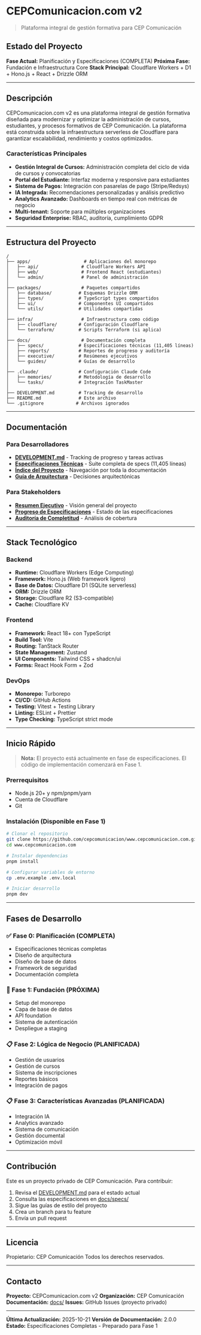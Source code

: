 # CEPComunicacion.com v2

> Plataforma integral de gestión formativa para CEP Comunicación

## Estado del Proyecto

**Fase Actual:** Planificación y Especificaciones (COMPLETA)
**Próxima Fase:** Fundación e Infraestructura Core
**Stack Principal:** Cloudflare Workers + D1 + Hono.js + React + Drizzle ORM

---

## Descripción

CEPComunicacion.com v2 es una plataforma integral de gestión formativa diseñada para modernizar y optimizar la administración de cursos, estudiantes, y procesos formativos de CEP Comunicación. La plataforma está construida sobre la infraestructura serverless de Cloudflare para garantizar escalabilidad, rendimiento y costos optimizados.

### Características Principales

- **Gestión Integral de Cursos:** Administración completa del ciclo de vida de cursos y convocatorias
- **Portal del Estudiante:** Interfaz moderna y responsive para estudiantes
- **Sistema de Pagos:** Integración con pasarelas de pago (Stripe/Redsys)
- **IA Integrada:** Recomendaciones personalizadas y análisis predictivo
- **Analytics Avanzado:** Dashboards en tiempo real con métricas de negocio
- **Multi-tenant:** Soporte para múltiples organizaciones
- **Seguridad Enterprise:** RBAC, auditoría, cumplimiento GDPR

---

## Estructura del Proyecto

```
/
├── apps/                    # Aplicaciones del monorepo
│   ├── api/                # Cloudflare Workers API
│   ├── web/                # Frontend React (estudiantes)
│   └── admin/              # Panel de administración
│
├── packages/               # Paquetes compartidos
│   ├── database/          # Esquemas Drizzle ORM
│   ├── types/             # TypeScript types compartidos
│   ├── ui/                # Componentes UI compartidos
│   └── utils/             # Utilidades compartidas
│
├── infra/                  # Infraestructura como código
│   ├── cloudflare/        # Configuración Cloudflare
│   └── terraform/         # Scripts Terraform (si aplica)
│
├── docs/                   # Documentación completa
│   ├── specs/             # Especificaciones técnicas (11,405 líneas)
│   ├── reports/           # Reportes de progreso y auditoría
│   ├── executive/         # Resúmenes ejecutivos
│   └── guides/            # Guías de desarrollo
│
├── .claude/               # Configuración Claude Code
│   ├── memories/          # Metodología de desarrollo
│   └── tasks/             # Integración TaskMaster
│
├── DEVELOPMENT.md         # Tracking de desarrollo
├── README.md              # Este archivo
└── .gitignore            # Archivos ignorados
```

---

## Documentación

### Para Desarrolladores

- **[DEVELOPMENT.md](DEVELOPMENT.md)** - Tracking de progreso y tareas activas
- **[Especificaciones Técnicas](docs/specs/README.md)** - Suite completa de specs (11,405 líneas)
- **[Índice del Proyecto](docs/guides/PROJECT_INDEX.md)** - Navegación por toda la documentación
- **[Guía de Arquitectura](docs/specs/01-architecture/)** - Decisiones arquitectónicas

### Para Stakeholders

- **[Resumen Ejecutivo](docs/executive/RESUMEN_EJECUTIVO.md)** - Visión general del proyecto
- **[Progreso de Especificaciones](docs/reports/SPEC_PROGRESS.md)** - Estado de las especificaciones
- **[Auditoría de Completitud](docs/reports/AUDIT_COMPLETENESS.md)** - Análisis de cobertura

---

## Stack Tecnológico

### Backend
- **Runtime:** Cloudflare Workers (Edge Computing)
- **Framework:** Hono.js (Web framework ligero)
- **Base de Datos:** Cloudflare D1 (SQLite serverless)
- **ORM:** Drizzle ORM
- **Storage:** Cloudflare R2 (S3-compatible)
- **Cache:** Cloudflare KV

### Frontend
- **Framework:** React 18+ con TypeScript
- **Build Tool:** Vite
- **Routing:** TanStack Router
- **State Management:** Zustand
- **UI Components:** Tailwind CSS + shadcn/ui
- **Forms:** React Hook Form + Zod

### DevOps
- **Monorepo:** Turborepo
- **CI/CD:** GitHub Actions
- **Testing:** Vitest + Testing Library
- **Linting:** ESLint + Prettier
- **Type Checking:** TypeScript strict mode

---

## Inicio Rápido

> **Nota:** El proyecto está actualmente en fase de especificaciones. El código de implementación comenzará en Fase 1.

### Prerrequisitos

- Node.js 20+ y npm/pnpm/yarn
- Cuenta de Cloudflare
- Git

### Instalación (Disponible en Fase 1)

```bash
# Clonar el repositorio
git clone https://github.com/cepcomunicacion/www.cepcomunicacion.com.git
cd www.cepcomunicacion.com

# Instalar dependencias
pnpm install

# Configurar variables de entorno
cp .env.example .env.local

# Iniciar desarrollo
pnpm dev
```

---

## Fases de Desarrollo

### ✅ Fase 0: Planificación (COMPLETA)
- Especificaciones técnicas completas
- Diseño de arquitectura
- Diseño de base de datos
- Framework de seguridad
- Documentación completa

### 🚧 Fase 1: Fundación (PRÓXIMA)
- Setup del monorepo
- Capa de base de datos
- API foundation
- Sistema de autenticación
- Despliegue a staging

### 📋 Fase 2: Lógica de Negocio (PLANIFICADA)
- Gestión de usuarios
- Gestión de cursos
- Sistema de inscripciones
- Reportes básicos
- Integración de pagos

### 📋 Fase 3: Características Avanzadas (PLANIFICADA)
- Integración IA
- Analytics avanzado
- Sistema de comunicación
- Gestión documental
- Optimización móvil

---

## Contribución

Este es un proyecto privado de CEP Comunicación. Para contribuir:

1. Revisa el [DEVELOPMENT.md](DEVELOPMENT.md) para el estado actual
2. Consulta las especificaciones en [docs/specs/](docs/specs/)
3. Sigue las guías de estilo del proyecto
4. Crea un branch para tu feature
5. Envía un pull request

---

## Licencia

Propietario: CEP Comunicación
Todos los derechos reservados.

---

## Contacto

**Proyecto:** CEPComunicacion.com v2
**Organización:** CEP Comunicación
**Documentación:** [docs/](docs/)
**Issues:** GitHub Issues (proyecto privado)

---

**Última Actualización:** 2025-10-21
**Versión de Documentación:** 2.0.0
**Estado:** Especificaciones Completas - Preparado para Fase 1
